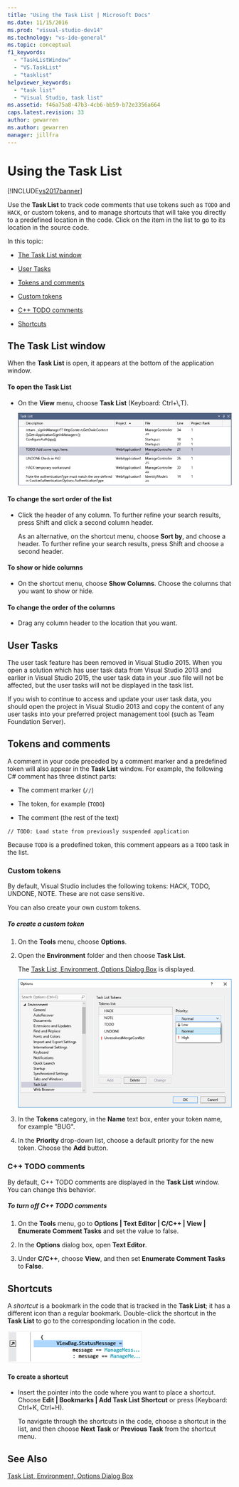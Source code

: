 ```yaml
---
title: "Using the Task List | Microsoft Docs"
ms.date: 11/15/2016
ms.prod: "visual-studio-dev14"
ms.technology: "vs-ide-general"
ms.topic: conceptual
f1_keywords: 
  - "TaskListWindow"
  - "VS.TaskList"
  - "tasklist"
helpviewer_keywords: 
  - "task list"
  - "Visual Studio, task list"
ms.assetid: f46a75a8-47b3-4cb6-bb59-b72e3356a664
caps.latest.revision: 33
author: gewarren
ms.author: gewarren
manager: jillfra
---
```

# Using the Task List
[!INCLUDE[vs2017banner](../includes/vs2017banner.md)]

Use the **Task List** to track code comments that use tokens such as `TODO` and `HACK`, or custom tokens, and to manage shortcuts that will take you directly to a predefined location in the code. Click on the item in the list to go to its location in the source code.  
  
 In this topic:  
  
-   [The Task List window](../ide/using-the-task-list.md#taskListWindow)  
  
-   [User Tasks](../ide/using-the-task-list.md#userTasks)  
  
-   [Tokens and comments](../ide/using-the-task-list.md#tokensComments)  
  
-   [Custom tokens](../ide/using-the-task-list.md#customTokens)  
  
-   [C++ TODO comments](../ide/using-the-task-list.md#cppComments)  
  
-   [Shortcuts](../ide/using-the-task-list.md#shortcuts)  
  
##  <a name="taskListWindow"></a> The Task List window  
 When the **Task List** is open, it appears at the bottom of the application window.  
  
#### To open the Task List  
  
-   On the **View** menu, choose **Task List** (Keyboard: Ctrl+\\,T).  
  
     ![Task List window](../ide/media/vs2015-task-list.png "vs2015_task_list")  
  
#### To change the sort order of the list  
  
-   Click the header of any column. To further refine your search results, press Shift and click a second column header.  
  
     As an alternative, on the shortcut menu, choose **Sort by**, and choose a header. To further refine your search results, press Shift and choose a second header.  
  
#### To show or hide columns  
  
-   On the shortcut menu, choose **Show Columns**. Choose the columns that you want to show or hide.  
  
#### To change the order of the columns  
  
-   Drag any column header to the location that you want.  
  
##  <a name="userTasks"></a> User Tasks  
 The user task feature has been removed in Visual Studio 2015. When you open a solution which has user task data from Visual Studio 2013 and earlier in Visual Studio 2015, the user task data in your .suo file will not be affected, but the user tasks will not be displayed in the task list.  
  
 If you wish to continue to access and update your user task data, you should open the project in Visual Studio 2013 and copy the content of any user tasks into your preferred project management tool (such as Team Foundation Server).  
  
##  <a name="tokensComments"></a> Tokens and comments  
 A comment in your code preceded by a comment marker and a predefined token will also appear in the **Task List** window. For example, the following C# comment has three distinct parts:  
  
-   The comment marker (`//`)  
  
-   The token, for example (`TODO`)  
  
-   The comment (the rest of the text)  
  
```  
// TODO: Load state from previously suspended application  
```  
  
 Because `TODO` is a predefined token,   this comment appears as a `TODO` task in the list.  
  
###  <a name="customTokens"></a> Custom tokens  
 By default, Visual Studio includes the following tokens: HACK, TODO, UNDONE, NOTE. These are not case sensitive.  
  
 You can also create your own custom tokens.  
  
##### To create a custom token  
  
1. On the **Tools** menu, choose **Options**.  
  
2. Open the **Environment** folder and then choose **Task List**.  
  
     The [Task List, Environment, Options Dialog Box](../ide/reference/task-list-environment-options-dialog-box.md) is displayed.  
  
     ![Visual Studio Task List](../ide/media/vs2015-task-list-options.png "vs2015_task_list_options")  
  
3. In the **Tokens** category, in the **Name** text box, enter your token name, for example "BUG".  
  
4. In the **Priority** drop-down list, choose a default priority for the new token. Choose the **Add** button.  
  
###  <a name="cppComments"></a> C++ TODO comments  
 By default, C++ TODO comments are displayed in the **Task List** window. You can change this behavior.  
  
##### To turn off C++ TODO comments  
  
1. On the **Tools** menu, go to **Options &#124; Text Editor &#124; C/C++ &#124; View &#124; Enumerate Comment Tasks** and set the value to false.  
  
2. In the **Options** dialog box, open **Text Editor**.  
  
3. Under **C/C++**, choose **View**, and then set **Enumerate Comment Tasks** to **False**.  
  
##  <a name="shortcuts"></a> Shortcuts  
 A *shortcut* is a bookmark in the code that is tracked in the **Task List**; it has a different icon than a regular bookmark. Double-click the shortcut in the **Task List** to go to the corresponding location in the code.  
  
 ![Visual Studio Task List Shortcut Icon](../ide/media/vs2015-task-list-bookmark.png "vs2015_task_list_bookmark")  
  
#### To create a shortcut  
  
-   Insert the pointer into the code where you want to place a shortcut. Choose **Edit &#124; Bookmarks &#124; Add Task List Shortcut** or press (Keyboard: Ctrl+K, Ctrl+H).  
  
     To navigate through the shortcuts in the code, choose a shortcut in the list, and then choose **Next Task** or **Previous Task** from the shortcut menu.  
  
## See Also  
 [Task List, Environment, Options Dialog Box](../ide/reference/task-list-environment-options-dialog-box.md)
